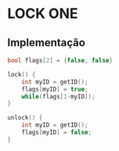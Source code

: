 # LOCK ONE

## Implementação

```c
bool flags[2] = {false, false}

lock() {
    int myID = getID();
    flags[myID] = true;
    while(flags[1-myID]);
}

unlock() {
    int myID = getID();
    flags[myID] = false;
}
```
